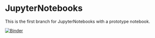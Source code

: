 # JupyterNotebooks

This is the first branch for JupyterNotebooks with a prototype notebook.

[![Binder](http://mybinder.org/badge.svg)](http://mybinder.org:/repo/pharbo/jupyternotebooks)
